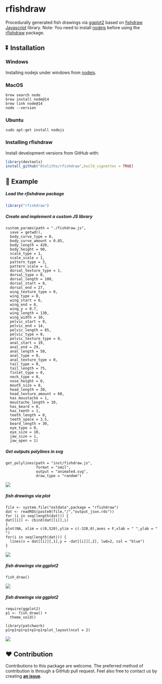 # rfishdraw
Procedurally generated fish drawings via [ggplot2](https://github.com/tidyverse/ggplot2) based on [fishdraw Javascript](https://github.com/LingDong-/fishdraw) library. Note: You need to install [nodejs](https://nodejs.org/en/) before using the [rfishdraw](https://github.com/Otoliths/rfishdraw) package.


## :arrow_double_down: Installation

### Windows

Installing nodejs under windows from [nodejs](https://nodejs.org/en/). 

### MacOS

```
brew search node 
brew install node@14
brew link node@14
node --version
```

### Ubuntu

```
sudo apt-get install nodejs
```

### Installing rfishdraw

Install development versions from GitHub with:
```r
library(devtools)
install_github("Otoliths/rfishdraw",build_vignettes = TRUE)
```
## :beginner: Example

##### Load the **rfishdraw** package
```r
library("rfishdraw")
```

##### Create and implement a custom JS library
```
custom_params(path = "./fishdraw.js",
  save = getwd(),
  body_curve_type = 0,
  body_curve_amount = 0.85,
  body_length = 420,
  body_height = 90,
  scale_type = 1,
  scale_scale = 1,
  pattern_type = 3,
  pattern_scale = 1,
  dorsal_texture_type = 1,
  dorsal_type = 0,
  dorsal_length = 100,
  dorsal_start = 8,
  dorsal_end = 27,
  wing_texture_type = 0,
  wing_type = 0,
  wing_start = 6,
  wing_end = 6,
  wing_y = 0.7,
  wing_length = 130,
  wing_width = 10,
  pelvic_start = 9,
  pelvic_end = 14,
  pelvic_length = 85,
  pelvic_type = 0,
  pelvic_texture_type = 0,
  anal_start = 19,
  anal_end = 29,
  anal_length = 50,
  anal_type = 0,
  anal_texture_type = 0,
  tail_type = 0,
  tail_length = 75,
  finlet_type = 0,
  neck_type = 0,
  nose_height = 0,
  mouth_size = 8,
  head_length = 30,
  head_texture_amount = 60,
  has_moustache = 1,
  moustache_length = 10,
  has_beard = 0,
  has_teeth = 1,
  teeth_length = 8,
  teeth_space = 3.5,
  beard_length = 30,
  eye_type = 0,
  eye_size = 10,
  jaw_size = 1,
  jaw_open = 1)
```


##### Get outputs polylines in svg
```
get_polylines(path = "inst/fishdraw.js",
              format = "smil",
              output = "animated.svg",
              draw_type = "random")
```
![](inst/animated.svg)

##### fish drawings via plot
```
file <- system.file("extdata",package = "rfishdraw")
dat <- readRDS(paste0(file,"/","output_json.rds"))
for (i in seq(length(dat))) {
dat[[i]] <- cbind(dat[[i]],i)
}
plot(NA, xlim = c(0,520),ylim = c(-320,0),axes = F,xlab = " ",ylab = " ")
for(i in seq(length(dat))) {
  lines(x = dat[[i]][,1],y = -dat[[i]][,2], lwd=2, col = "blue")
}
```
![](inst/plot.png)

##### fish drawings via ggplot2
```
fish_draw()

```
![](inst/single.png)

##### fish drawings via ggplot2
```
require(ggplot2)
p1 <- fish_draw() +
  theme_void()

library(patchwork)
p1+p1+p1+p1+p1+p1+plot_layout(ncol = 2)

```
![](inst/mult.png)


## :heart: Contribution

Contributions to this package are welcome. 
The preferred method of contribution is through a GitHub pull request. 
Feel also free to contact us by creating [**an issue**](https://github.com/Otoliths/rfishdraw/issues).
